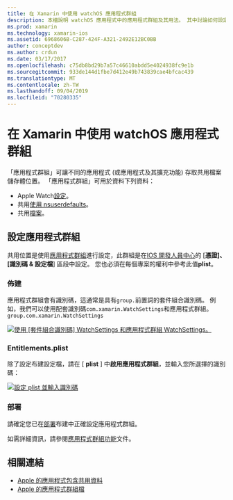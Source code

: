 ```yaml
---
title: 在 Xamarin 中使用 watchOS 應用程式群組
description: 本檔說明 watchOS 應用程式中的應用程式群組及其用法。 其中討論如何設定應用程式群組、布建需求、權利、plist 考慮和部署。
ms.prod: xamarin
ms.technology: xamarin-ios
ms.assetid: 6968606B-C287-424F-A321-2492E12BC0BB
author: conceptdev
ms.author: crdun
ms.date: 03/17/2017
ms.openlocfilehash: c75db8bd29b7a57c46610abdd5e4024938fc9e1b
ms.sourcegitcommit: 933de144d1fbe7d412e49b743839cae4bfcac439
ms.translationtype: MT
ms.contentlocale: zh-TW
ms.lasthandoff: 09/04/2019
ms.locfileid: "70280335"
---
```

# <a name="working-with-watchos-app-groups-in-xamarin"></a>在 Xamarin 中使用 watchOS 應用程式群組


「應用程式群組」可讓不同的應用程式 (或應用程式及其擴充功能) 存取共用檔案儲存體位置。 「應用程式群組」可用於資料下列資料：

- Apple Watch[設定](~/ios/watchos/app-fundamentals/settings.md)。
- 共用[使用 nsuserdefaults](~/ios/watchos/app-fundamentals/parent-app.md#nsuserdefaults)。
- 共用[檔案](~/ios/watchos/app-fundamentals/parent-app.md#files)。

## <a name="configure-an-app-group"></a>設定應用程式群組

共用位置是使用[應用程式群組](https://developer.apple.com/library/ios/documentation/Miscellaneous/Reference/EntitlementKeyReference/Chapters/EnablingAppSandbox.html#//apple_ref/doc/uid/TP40011195-CH4-SW19)進行設定，此群組是在[IOS 開發人員中心](https://developer.apple.com/devcenter/ios/)的 [**憑證]、[識別碼 & 設定檔**] 區段中設定。 您也必須在每個專案的權利中參考此值**plist**。

### <a name="provisioning"></a>佈建

應用程式群組會有識別碼，這通常是具有`group.`前置詞的套件組合識別碼。 例如，我們可以使用配套識別碼`com.xamarin.WatchSettings`和應用程式群組。 `group.com.xamarin.WatchSettings`

[![](app-groups-images/app-group-sml.png "使用 [套件組合識別碼] WatchSettings 和應用程式群組 WatchSettings。")](app-groups-images/app-group.png#lightbox)

### <a name="entitlementsplist"></a>Entitlements.plist

除了設定布建設定檔，請在 [ **plist** ] 中**啟用應用程式群組**，並輸入您所選擇的識別碼：

[![](app-groups-images/entitlements-sml.png "設定 plist 並輸入識別碼")](app-groups-images/entitlements.png#lightbox)


### <a name="deployment"></a>部署

請確定您已在[部署](~/ios/watchos/deploy-test/index.md#App_Groups)布建中正確設定應用程式群組。


如需詳細資訊，請參閱[應用程式群組功能](~/ios/deploy-test/provisioning/capabilities/app-groups-capabilities.md)文件。


## <a name="related-links"></a>相關連結

- [Apple 的應用程式包含共用資料](https://developer.apple.com/library/ios/documentation/General/Conceptual/ExtensibilityPG/ExtensionScenarios.html)
- [Apple 的應用程式群組檔](https://developer.apple.com/library/ios/documentation/Miscellaneous/Reference/EntitlementKeyReference/Chapters/EnablingAppSandbox.html#//apple_ref/doc/uid/TP40011195-CH4-SW19)
